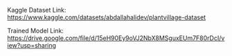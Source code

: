 Kaggle Dataset Link: https://www.kaggle.com/datasets/abdallahalidev/plantvillage-dataset

Trained Model Link: https://drive.google.com/file/d/15eH90Ey9oVJ2NbX8MSguxEUm7F80rDcI/view?usp=sharing
